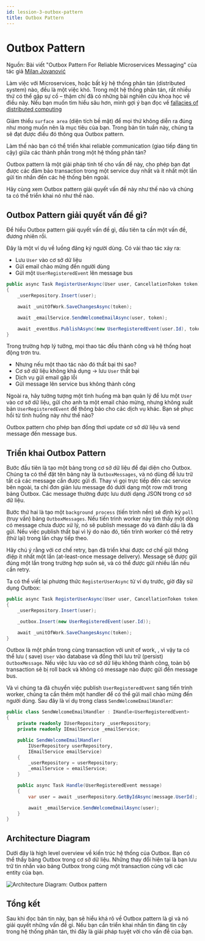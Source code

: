 ```yaml
---
id: lession-3-outbox-pattern
title: Outbox Pattern
---
```


# Outbox Pattern

Nguồn: Bài viết "Outbox Pattern For Reliable Microservices Messaging" của tác giả [Milan Jovanović](https://www.milanjovanovic.tech/blog/outbox-pattern-for-reliable-microservices-messaging)

Làm việc với Microservices, hoặc bất kỳ hệ thống phân tán (distributed system) nào, đều là một việc khó. Trong một hệ thống phân tán, rất nhiều thứ có thể gặp sự cố – thậm chí đã có những bài nghiên cứu khoa học về điều này. Nếu bạn muốn tìm hiểu sâu hơn, mình gợi ý bạn đọc về [fallacies of distributed computing](https://www.se.rit.edu/~se442/doc/fallacies.pdf)

Giảm thiểu `surface area` (diện tích bề mặt) để mọi thứ không diễn ra đúng như mong muốn nên là mục tiêu của bạn. Trong bản tin tuần này, chúng ta sẽ đạt được điều đó thông qua Outbox pattern.

Làm thế nào bạn có thể triển khai reliable communication (giao tiếp đáng tin cậy) giữa các thành phần trong một hệ thống phân tán?

Outbox pattern là một giải pháp tinh tế cho vấn đề này, cho phép bạn đạt được các đảm bảo transaction trong một service duy nhất và ít nhất một lần gửi tin nhắn đến các hệ thống bên ngoài.

Hãy cùng xem Outbox pattern giải quyết vấn đề này như thế nào và chúng ta có thể triển khai nó như thế nào.

## Outbox Pattern giải quyết vấn đề gì?

Để hiểu Outbox pattern giải quyết vấn đề gì, đầu tiên ta cần một vấn đề, đương nhiên rồi.

Đây là một ví dụ về luồng đăng ký người dùng. Có vài thao tác xảy ra:

- Lưu `User` vào cơ sở dữ liệu
- Gửi email chào mừng đến người dùng
- Gửi một `UserRegisteredEvent` lên message bus

```c#
public async Task RegisterUserAsync(User user, CancellationToken token)
{
    _userRepository.Insert(user);

    await _unitOfWork.SaveChangesAsync(token);

    await _emailService.SendWelcomeEmailAsync(user, token);

    await _eventBus.PublishAsync(new UserRegisteredEvent(user.Id), token);
}
```

Trong trường hợp lý tưởng, mọi thao tác đều thành công và hệ thống hoạt động trơn tru.

- Nhưng nếu một thao tác nào đó thất bại thì sao?
- Cơ sở dữ liệu không khả dụng → lưu `User` thất bại
- Dịch vụ gửi email gặp lỗi
- Gửi message lên service bus không thành công

Ngoài ra, hãy tưởng tượng một tình huống mà bạn quản lý để lưu một `User` vào cơ sở dữ liệu, gửi cho anh ta một email chào mừng, nhưng không xuất bản `UserRegisteredEvent` để thông báo cho các dịch vụ khác. Bạn sẽ phục hồi từ tình huống này như thế nào?

Outbox pattern cho phép bạn đồng thơi update cơ sở dữ liệu và send message đến message bus.

## Triển khai Outbox Pattern

Bước đầu tiên là tạo một bảng trong cơ sở dữ liệu để đại diện cho Outbox. Chúng ta có thể đặt tên bảng này là `OutboxMessages`, và nó dùng để lưu trữ tất cả các message cần được gửi đi. Thay vì gọi trực tiếp đến các service bên ngoài, ta chỉ đơn giản lưu message đó dưới dạng một row mới trong bảng Outbox. Các message thường được lưu dưới dạng JSON trong cơ sở dữ liệu.

Bước thứ hai là tạo một `background process` (tiến trình nền) sẽ định kỳ `poll` (truy vấn) bảng `OutboxMessages`. Nếu tiến trình worker này tìm thấy một dòng có message chưa được xử lý, nó sẽ publish message đó và đánh dấu là đã gửi. Nếu việc publish thất bại vì lý do nào đó, tiến trình worker có thể retry (thử lại) trong lần chạy tiếp theo.

Hãy chú ý rằng với cơ chế retry, bạn đã triển khai được cơ chế gửi thông điệp ít nhất một lần (at-least-once message delivery). Message sẽ được gửi đúng một lần trong trường hợp suôn sẻ, và có thể được gửi nhiều lần nếu cần retry.

Ta có thể viết lại phương thức `RegisterUserAsync` từ ví dụ trước, giờ đây sử dụng Outbox:

```c#
public async Task RegisterUserAsync(User user, CancellationToken token)
{
    _userRepository.Insert(user);

    _outbox.Insert(new UserRegisteredEvent(user.Id));

    await _unitOfWork.SaveChangesAsync(token);
}
```

Outbox là một phần trong cùng transaction với unit of work, , vì vậy ta có thể lưu ( save) `User` vào database và đồng thời lưu trữ (persist) `OutboxMessage`. Nếu việc lưu vào cơ sở dữ liệu không thành công, toàn bộ transaction sẽ bị roll back và không có message nào được gửi đến message bus.

Và vì chúng ta đã chuyển việc publish `UserRegisteredEvent` sang tiến trình worker, chúng ta cần thêm một handler để có thể gửi mail chào mừng đến người dùng. Sau đây là ví dụ trong class `SendWelcomeEmailHandler`:

```c#
public class SendWelcomeEmailHandler : IHandle<UserRegisteredEvent>
{
    private readonly IUserRepository _userRepository;
    private readonly IEmailService _emailService;

    public SendWelcomeEmailHandler(
        IUserRepository userRepository,
        IEmailService emailService)
    {
        _userRepository = userRepository;
        _emailService = emailService;
    }

    public async Task Handle(UserRegisteredEvent message)
    {
        var user = await _userRepository.GetByIdAsync(message.UserId);

        await _emailService.SendWelcomeEmailAsync(user);
    }
}
```

## Architecture Diagram

Dưới đây là high level overview về kiến ​​trúc hệ thống của Outbox. Bạn có thể thấy bảng Outbox trong cơ sở dữ liệu. Những thay đổi hiện tại là bạn lưu trữ tin nhắn vào bảng Outbox trong cùng một transaction cùng với các entity của bạn.

![Architecture Diagram: Outbox pattern](/img/milan/outbox-architecture-diagram.png)

## Tổng kết

Sau khi đọc bản tin này, bạn sẽ hiểu khá rõ về Outbox pattern là gì và nó giải quyết những vấn đề gì. Nếu bạn cần triển khai nhắn tin đáng tin cậy trong hệ thống phân tán, thì đây là giải pháp tuyệt vời cho vấn đề của bạn.
